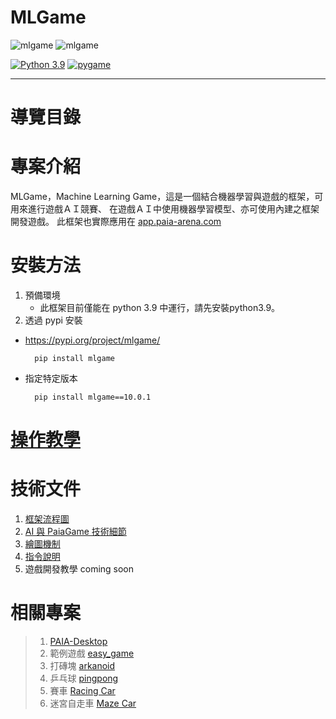 # MLGame

![mlgame](https://img.shields.io/github/v/tag/PAIA-Playful-AI-Arena/mlgame)
![mlgame](https://img.shields.io/pypi/v/mlgame)

[![Python 3.9](https://img.shields.io/badge/python->3.9-blue.svg)](https://www.python.org/downloads/release/python-390/)
[![pygame](https://img.shields.io/badge/pygame->2.0.1-blue.svg)](https://github.com/pygame/pygame/releases/tag/2.0.1)

---

導覽目錄
=================

# 專案介紹

MLGame，Machine Learning Game，這是一個結合機器學習與遊戲的框架，可用來進行遊戲ＡＩ競賽、
在遊戲ＡＩ中使用機器學習模型、亦可使用內建之框架開發遊戲。
此框架也實際應用在 [app.paia-arena.com](https://app.paia-arena.com)

# 安裝方法

1. 預備環境
    - 此框架目前僅能在 python 3.9 中運行，請先安裝python3.9。
2. 透過 pypi 安裝

- https://pypi.org/project/mlgame/
  ```shell
    pip install mlgame
  ```
- 指定特定版本
  ```shell
    pip install mlgame==10.0.1
  ```

[//]: # (TODO 使用 docker )

# [操作教學](./02-Tutorial.md)

# 技術文件

1. [框架流程圖](./03-01-System.md)
2. [AI 與 PaiaGame 技術細節](./03-02-AI_and_PaiaGame.md)
3. [繪圖機制](./03-03-PyGameView.md)
4. [指令說明](./04-Command_Line.md)
5. 遊戲開發教學 coming soon

[//]: # (6. 打包方式 )


# 相關專案

> 1. [PAIA-Desktop](https://github.com/PAIA-Playful-AI-Arena/Paia-Desktop)
> 2. 範例遊戲 [easy_game](https://github.com/PAIA-Playful-AI-Arena/easy_game)
> 3. 打磚塊 [arkanoid](https://github.com/PAIA-Playful-AI-Arena/arkanoid)
> 4. 乒乓球 [pingpong](https://github.com/PAIA-Playful-AI-Arena/pingpong)
> 5. 賽車 [Racing Car](https://github.com/yen900611/racing_car)
> 6. 迷宮自走車 [Maze Car](https://github.com/yen900611/maze_car)
